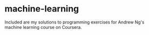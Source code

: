 # machine-learning
Included are my solutions to programming exercises for Andrew Ng's machine learning course on Coursera.
